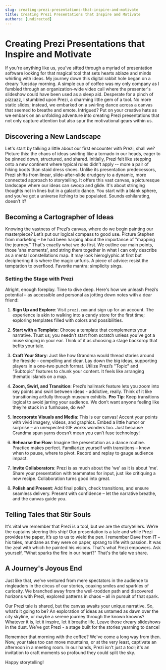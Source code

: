 ```yaml
---
slug: creating-prezi-presentations-that-inspire-and-motivate
title: Creating Prezi Presentations that Inspire and Motivate
authors: [undirected]
---
```



# Creating Prezi Presentations that Inspire and Motivate

If you're anything like us, you've sifted through a myriad of presentation software looking for that magical tool that sets hearts ablaze and minds whirling with ideas. My journey down this digital rabbit hole began on a dreary Tuesday morning. A simple cup of coffee was my only company as I fumbled through an organization-wide video call where the presenter's slideshow could have been used as a sleep aid. Desperate for a pinch of pizzazz, I stumbled upon Prezi, a charming little gem of a tool. No more static slides; instead, we embarked on a swirling dance across a canvas that seemed to breathe and emote. Intrigued? Put on your creative hats as we embark on an unfolding adventure into creating Prezi presentations that not only capture attention but also spur the motivational gears within us.

## Discovering a New Landscape

Let's start by talking a little about our first encounter with Prezi, shall we? Picture this: the chaos of ideas swirling like a tornado in our heads, eager to be pinned down, structured, and shared. Initially, Prezi felt like stepping onto a new continent where typical rules didn't apply -- more a pair of hiking boots than staid dress shoes. Unlike its presentation predecessors, Prezi shifts from linear, slide-after-slide drudgery to a dynamic, more connected approach to storytelling. It offers this vast canvas, a picturesque landscape where our ideas can swoop and glide. It's about stringing thoughts not in lines but in a galactic dance. You start with a blank sphere, and you've got a universe itching to be populated. Sounds exhilarating, doesn’t it?

## Becoming a Cartographer of Ideas

Knowing the vastness of Prezi’s canvas, where do we begin painting our masterpiece? Let’s put our logical compass to good use. Picture Stephen from marketing – he had been harping about the importance of "mapping the journey." That's exactly what we do first. We outline our main points, those 'aha moments', and string them together in what I can only describe as a mental constellations map. It may look hieroglyphic at first but deciphering it is where the magic unfurls. A piece of advice: resist the temptation to overflood. Favorite mantra: simplicity sings.

### Setting the Stage with Prezi

Alright, enough foreplay. Time to dive deep. Here's how we unleash Prezi’s potential – as accessible and personal as jotting down notes with a dear friend:

1. **Sign Up and Explore**: Visit `prezi.com` and sign up for an account. The experience is akin to walking into a candy store for the first time; exploring templates filled with colors and possibilities.

2. **Start with a Template**: Choose a template that complements your narrative. Trust us; you needn’t start from scratch unless you’ve got a muse singing in your ear. Think of it as choosing a stage backdrop that befits your tale.

3. **Craft Your Story**: Just like how Grandma would thread stories around the fireside – compelling and clear. Lay down the big ideas, supporting players in a one-two punch format. Utilize Prezi’s "Topic" and "Subtopic" features to chunk your content. It feels like arranging thematic islands on a map.

4. **Zoom, Swirl, and Transition**: Prezi’s hallmark feature lets you zoom into key points and swirl between ideas - addictive, really. Think of it like transitioning artfully through museum exhibits. **Pro Tip**: Keep transitions logical to avoid jarring your audience. We don’t want anyone feeling like they’re stuck in a funhouse, do we?

5. **Incorporate Visuals and Media**: This is our canvas! Accent your points with vivid imagery, videos, and graphics. Embed a little humor or surprise – an unexpected GIF works wonders too. Just because Grandma spun yarns doesn’t mean you can’t fuse technology!

6. **Rehearse the Flow**: Imagine the presentation as a dance routine. Practice makes perfect. Familiarize yourself with transitions – know when to pause, where to pivot. Record and replay to gauge audience impact.

7. **Invite Collaborators**: Prezi is as much about the 'we' as it is about 'me'. Share your presentation with teammates for input, just like critiquing a new recipe. Collaboration turns good into great.

8. **Polish and Present**: Add final polish, check transitions, and ensure seamless delivery. Present with confidence – let the narrative breathe, and the canvas guide you.

## Telling Tales that Stir Souls

It's vital we remember that Prezi is a tool, but *we* are the storytellers. We’re the captains steering this ship! Our presentation is a tale and while Prezi provides the paper, it’s up to us to wield the pen. I remember Dave from IT – his tales, mundane as they were on paper, sprang to life with passion. It was the zeal with which he painted his visions. That's what Prezi empowers. Ask yourself, "What sparks the fire in our heart?" That's the tale we share.

## A Journey's Joyous End

Just like that, we've ventured from mere spectators in the audience to ringleaders in the circus of our stories, coaxing smiles and sparkles of curiosity. We branched away from the well-trodden path and discovered horizons with Prezi, explored patterns in chaos – all in pursuit of that spark.

Our Prezi tale is shared, but the canvas awaits your unique narrative. So, what’s it going to be? An exploration of ideas as untamed as dawn over the city skyline, or maybe a serene journey through the known knowns? Whatever it is, let it inspire, let it breathe life. Leave those dreary slideshows in the dust. We’ve got Prezi - a stage built for the stories yearning to dance!

Remember that morning with the coffee? We've come a long way from then. Now, your tales too can move mountains, or at the very least, captivate an afternoon in a meeting room. In our hands, Prezi isn't just a tool; it's an invitation to craft moments so profound they could split the sky.

Happy storytelling!